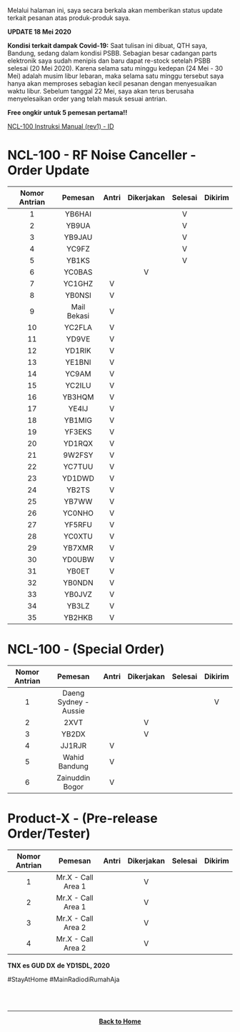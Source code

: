 Melalui halaman ini, saya secara berkala akan memberikan status update terkait pesanan atas produk-produk saya.

**UPDATE 18 Mei 2020**

**Kondisi terkait dampak Covid-19:**
Saat tulisan ini dibuat, QTH saya, Bandung, sedang dalam kondisi PSBB. Sebagian besar cadangan parts elektronik saya sudah menipis dan baru dapat re-stock setelah PSBB selesai (20 Mei 2020). Karena selama satu minggu kedepan (24 Mei - 30 Mei) adalah musim libur lebaran, maka selama satu minggu tersebut saya hanya akan memproses sebagian kecil pesanan dengan menyesuaikan waktu libur. Sebelum tanggal 22 Mei, saya akan terus berusaha menyelesaikan order yang telah masuk sesuai antrian.

**Free ongkir untuk 5 pemesan pertama!!**

[NCL-100 Instruksi Manual (rev1) - ID](./NCL-100_Manual.pdf)

# NCL-100 - RF Noise Canceller - Order Update
|Nomor Antrian|Pemesan|Antri|Dikerjakan|Selesai|Dikirim|
|:-----------:|:-----:|:---:|:--------:|:-----:|:-----:|
|1            |YB6HAI |     |          |   V   |       |
|2            |YB9UA  |     |          |   V   |       |
|3            |YB9JAU |     |          |   V   |       |
|4            |YC9FZ  |     |          |   V   |       |
|5            |YB1KS  |     |          |   V   |       |
|6            |YC0BAS |     |    V     |       |       |
|7            |YC1GHZ |  V  |          |       |       |
|8            |YB0NSI |  V  |          |       |       |
|9            |Mail Bekasi |  V  |          |       |       |
|10           |YC2FLA |  V  |          |       |       |
|11           |YD9VE  |  V  |          |       |       |
|12           |YD1RIK |  V  |          |       |       |
|13           |YE1BNI |  V  |          |       |       |
|14           |YC9AM  |  V  |          |       |       |
|15           |YC2ILU |  V  |          |       |       |
|16           |YB3HQM |  V  |          |       |       |
|17           |YE4IJ  |  V  |          |       |       |
|18           |YB1MIG |  V  |          |       |       |
|19           |YF3EKS |  V  |          |       |       |
|20           |YD1RQX |  V  |          |       |       |
|21           |9W2FSY |  V  |          |       |       |
|22           |YC7TUU |  V  |          |       |       |
|23           |YD1DWD |  V  |          |       |       |
|24           |YB2TS  |  V  |          |       |       |
|25           |YB7WW  |  V  |          |       |       |
|26           |YC0NHO |  V  |          |       |       |
|27           |YF5RFU |  V  |          |       |       |
|28           |YC0XTU |  V  |          |       |       |
|29           |YB7XMR |  V  |          |       |       |
|30           |YD0UBW |  V  |          |       |       |
|31           |YB0ET  |  V  |          |       |       |
|32           |YB0NDN |  V  |          |       |       |
|33           |YB0JVZ |  V  |          |       |       |
|34           |YB3LZ  |  V  |          |       |       |
|35           |YB2HKB |  V  |          |       |       |

# NCL-100 - (Special Order)
|Nomor Antrian|Pemesan|Antri|Dikerjakan|Selesai|Dikirim|
|:-----------:|:-----:|:---:|:--------:|:-----:|:-----:|
|1            |Daeng Sydney - Aussie   |     |         |       |   V   |
|2            |2XVT   |     |    V     |       |       |
|3            |YB2DX  |     |    V     |       |       |
|4            |JJ1RJR |  V  |          |       |       |
|5            |Wahid Bandung  |  V  |          |       |       |
|6            |Zainuddin Bogor  |  V  |          |       |       |

# Product-X - (Pre-release Order/Tester)
|Nomor Antrian|Pemesan|Antri|Dikerjakan|Selesai|Dikirim|
|:-----------:|:-----:|:---:|:--------:|:-----:|:-----:|
|1            |Mr.X - Call Area 1   |     |    V     |       |       |
|2            |Mr.X - Call Area 1   |     |    V     |       |       |
|3            |Mr.X - Call Area 2   |     |    V     |       |       |
|4            |Mr.X - Call Area 2   |     |    V     |       |       |


**TNX es GUD DX**
**de YD1SDL, 2020**

#StayAtHome #MainRadiodiRumahAja

<br><br>
****
<p align="center">
  <a href="https://handiko.github.io/MyBlog/"> <b>Back to Home</b> </a>
  <br>
</p>
